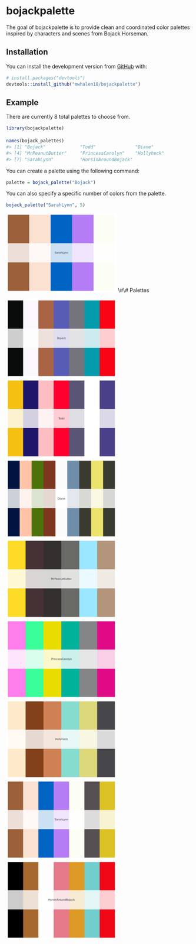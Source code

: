 
<!-- README.md is generated from README.Rmd. Please edit that file -->

# bojackpalette

<!-- badges: start -->
<!-- badges: end -->

The goal of bojackpalette is to provide clean and coordinated color
palettes inspired by characters and scenes from Bojack Horseman.

## Installation

You can install the development version from
[GitHub](https://github.com/) with:

``` r
# install.packages("devtools")
devtools::install_github("mwhalen18/bojackpalette")
```

## Example

There are currently 8 total palettes to choose from.

``` r
library(bojackpalette)

names(bojack_palettes)
#> [1] "Bojack"             "Todd"               "Diane"             
#> [4] "MrPeanutButter"     "PrincessCarolyn"    "Hollyhock"         
#> [7] "SarahLynn"          "HorsinAroundBojack"
```

You can create a palette using the following command:

``` r
palette = bojack_palette("Bojack")
```

You can also specify a specific number of colors from the palette.

``` r
bojack_palette("SarahLynn", 5)
```

<img src="man/figures/README-unnamed-chunk-3-1.png" width="300px" />
\#\# Palettes

<img src="man/figures/README-unnamed-chunk-4-1.png" width="300px" /><img src="man/figures/README-unnamed-chunk-4-2.png" width="300px" /><img src="man/figures/README-unnamed-chunk-4-3.png" width="300px" /><img src="man/figures/README-unnamed-chunk-4-4.png" width="300px" /><img src="man/figures/README-unnamed-chunk-4-5.png" width="300px" /><img src="man/figures/README-unnamed-chunk-4-6.png" width="300px" /><img src="man/figures/README-unnamed-chunk-4-7.png" width="300px" /><img src="man/figures/README-unnamed-chunk-4-8.png" width="300px" />
